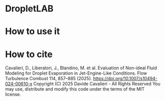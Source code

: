 # DropletLAB


# How to use it

# How to cite

Cavalieri, D., Liberatori, J., Blandino, M. et al. Evaluation of Non-ideal Fluid Modeling for Droplet Evaporation in Jet-Engine-Like Conditions. Flow Turbulence Combust 114, 857–885 (2025). https://doi.org/10.1007/s10494-024-00610-x
Copyright (C) 2025 Davide Cavalieri - All Rights Reserved You may use, distribute and modify this code under the terms of the MIT license.
